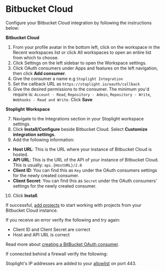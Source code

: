 # Bitbucket Cloud

Configure your Bitbucket Cloud integration by following the instructions below:

**Bitbucket Cloud**

1. From your profile avatar in the bottom left, click on the workspace in the Recent workspaces list or click All workspaces to open an entire list from which to choose.
2. Click Settings on the left sidebar to open the Workspace settings.
3. Click OAuth consumers under Apps and features on the left navigation, then click **Add consumer**.
4. Give the consumer a name e.g `Stoplight Integration`
5. Set the callback URL as `https://stoplight.io/oauth/callback`
6. Give the desired permissions to the consumer. The minimum you'd require is: `Account - Read`, `Repository - Admin`, `Repository - Write`, `Webhooks - Read and Write`. Click **Save**

**Stoplight Workspace**

7. Navigate to the Integrations section in your Stoplight workspace settings. 
8. Click **Install/Configure** beside Bitbucket Cloud. Select **Customize integration settings**. 
9. Add the following information:
 - **Host URL**: This is the URL where your instance of Bitbucket Cloud is hosted.
 - **API URL**: This is the URL of the API of your instance of Bitbucket Cloud. This is usually: `api.{HostURL}/2.0`
 - **Client ID**: You can find this as `Key` under the OAuth consumers settings for the newly created consumer. 
 - **Client Secret**: You can find this as `Secret` under the OAuth consumers' settings for the newly created consumer. 
10. Click **Install**. 

If successful, [add projects](../b.adding-projects.md) to start working with projects from your Bitbucket Cloud instance.

If you receive an error verify the following and try again:

- Client ID and Client Secret are correct
- Host and API URL is correct

Read more about [creating a BitBucket OAuth consumer](https://support.atlassian.com/bitbucket-cloud/docs/integrate-another-application-through-oauth/).

If connected behind a firewall verify the following:

Stoplight's IP addresses are added to your [allowlist](../e.whitelisting-ips.md) on port 443. 


